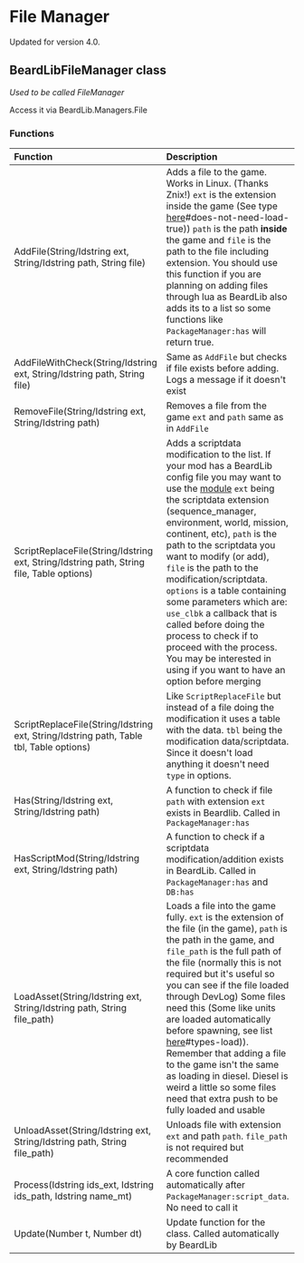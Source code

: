 # File Manager

Updated for version 4.0.

## BeardLibFileManager class

_Used to be called FileManager_

Access it via BeardLib.Managers.File

### Functions

| Function | Description |
| :--- | :--- |
| AddFile\(String/Idstring ext, String/Idstring path, String file\) | Adds a file to the game. Works in Linux. \(Thanks Znix!\) `ext` is the extension inside the game \(See type [here](https://luffyyy.gitbook.io/beardlib/modules/addfilesmodule)#does-not-need-load-true)\) `path` is the path **inside** the game and `file` is the path to the file including extension.  You should use this function if you are planning on adding files through lua as BeardLib also adds its to a list so some functions like `PackageManager:has` will return true. |
| AddFileWithCheck\(String/Idstring ext, String/Idstring path, String file\) | Same as `AddFile` but checks if file exists before adding. Logs a message if it doesn't exist |
| RemoveFile\(String/Idstring ext, String/Idstring path\) | Removes a file from the game `ext` and `path` same as in `AddFile` |
| ScriptReplaceFile\(String/Idstring ext, String/Idstring path, String file, Table options\) | Adds a scriptdata modification to the list. If your mod has a BeardLib config file you may want to use the [module](https://luffyyy.gitbook.io/beardlib/modules/scriptreplacementsmodule)  `ext` being the scriptdata extension \(sequence\_manager, environment, world, mission, continent, etc\), `path` is the path to the scriptdata you want to modify \(or add\), `file` is the path to the modification/scriptdata. `options` is a table containing some parameters which are:  `use_clbk` a callback that is called before doing the process to check if to proceed with the process. You may be interested in using if you want to have an option before merging |
| ScriptReplaceFile\(String/Idstring ext, String/Idstring path, Table tbl, Table options\) | Like `ScriptReplaceFile` but instead of a file doing the modification it uses a table with the data. `tbl` being the modification data/scriptdata. Since it doesn't load anything it doesn't need `type` in options. |
| Has\(String/Idstring ext, String/Idstring path\) | A function to check if file `path` with extension `ext` exists in Beardlib. Called in `PackageManager:has` |
| HasScriptMod\(String/Idstring ext, String/Idstring path\) | A function to check if a scriptdata modification/addition exists in BeardLib. Called in `PackageManager:has` and `DB:has` |
| LoadAsset\(String/Idstring ext, String/Idstring path, String file\_path\) | Loads a file into the game fully. `ext` is the extension of the file \(in the game\), `path` is the path in the game, and `file_path` is the full path of the file \(normally this is not required but it's useful so you can see if the file loaded through DevLog\)  Some files need this \(Some like units are loaded automatically before spawning, see list [here](https://luffyyy.gitbook.io/beardlib/modules/addfilesmodule)#types-load)\). Remember that adding a file to the game isn't the same as loading in diesel. Diesel is weird a little so some files need that extra push to be fully loaded and usable |
| UnloadAsset\(String/Idstring ext, String/Idstring path, String file\_path\) | Unloads file with extension `ext` and path `path`. `file_path` is not required but recommended |
| Process\(Idstring ids\_ext, Idstring ids\_path, Idstring name\_mt\) | A core function called automatically after `PackageManager:script_data`. No need to call it |
| Update\(Number t, Number dt\) | Update function for the class. Called automatically by BeardLib |

